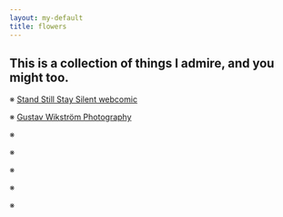 ```yaml
---
layout: my-default
title: flowers
---
```

## This is a collection of things I admire, and you might too.	

※ [Stand Still Stay Silent webcomic](https://sssscomic.com)

※ [Gustav Wikström Photography](https://www.flickr.com/photos/114780527@N03)

※ 

※

※

※

※
